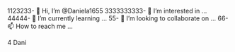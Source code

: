 1123233- 👋 Hi, I’m @Daniela1655
3333333333- 👀 I’m interested in ...
44444- 🌱 I’m currently learning ...
55- 💞️ I’m looking to collaborate on ...
66- 📫 How to reach me ...

4<!---
655Daniela1655/Daniela1655 is a ✨ special ✨ repository because its `README.md` (this file) appears on your GitHub profile.
334You can click the Preview link to take a look at your changes.
rr--->
Dani 
